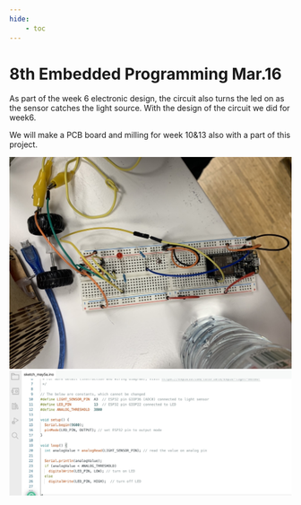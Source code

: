 ```yaml
---
hide:
    - toc
---
```


**8th Embedded Programming Mar.16**
===============

As part of the week 6 electronic design, the circuit also turns the led on as the sensor catches the light source. 
With the design of the circuit we did for week6.

We will make a PCB board and milling for week 10&13 also with a part of this project.

![](../images/fabacademy/week8/S__7061523.jpg)
![](../images/fabacademy/week8/1.jpg)